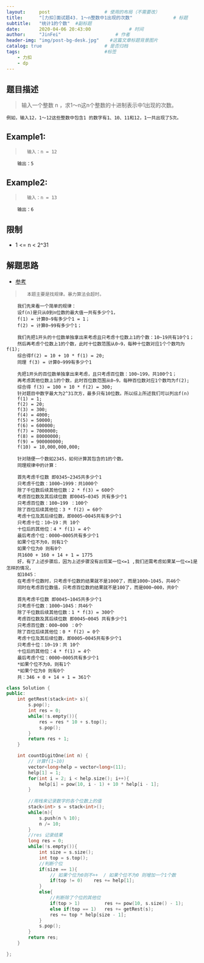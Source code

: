 ```yaml
---
layout:     post                    # 使用的布局（不需要改） 
title:      "[力扣]面试题43. 1～n整数中1出现的次数"               # 标题  
subtitle:   "统计1的个数"  #副标题 
date:       2020-04-06 20:43:00              # 时间 
author:     "JinFei"                    # 作者 
header-img: "img/post-bg-desk.jpg"    #这篇文章标题背景图片 
catalog: true                       # 是否归档 
tags:                               #标签     
    - 力扣
    - dp
---
```


## 题目描述
>   输入一个整数 n ，求1～n这n个整数的十进制表示中1出现的次数。

    例如，输入12，1～12这些整数中包含1 的数字有1、10、11和12，1一共出现了5次。

## Example1:
 
>       输入：n = 12
        输出：5



## Example2:
 
>       输入：n = 13
        输出：6


## 限制
- 1 <= n < 2^31


## 解题思路
- [参考](https://leetcode-cn.com/problems/1nzheng-shu-zhong-1chu-xian-de-ci-shu-lcof/solution/zhao-gui-lu-jie-fa-shuang-100-by-indere-3/)
>       本题主要是找规律。暴力算法会超时。
        我们先来看一个简单的规律：
        设f(n)是只从0到n位数的最大值一共有多少个1，
        f(1) = 计算0~9有多少个1 = 1；
        f(2) = 计算0~99有多少个1；

        我们先把1开头的十位数单独拿出来考虑且只考虑十位数上1的个数：10~19共有10个1；
        然后再考虑个位数上1的个数，此时十位数范围从0~9，每种十位数对应1个个数均为f(1);
        综合得f(2) = 10 + 10 * f(1) = 20;
        同理 f(3) = 计算0~999有多少个1

        先把1开头的百位数单独拿出来考虑，且只考虑百位数：100~199，共100个1；
        再考虑其他位数上1的个数，此时百位数范围从0~9，每种百位数对应1个数均为f(2);
        综合得 f(3) = 100 + 10 * f(2) = 300;
        针对题目中数字最大为2^31次方，最多只有10位数。所以综上所述我们可以列出f(n)
        f(1) = 1;
        f(2) = 20;
        f(3) = 300;
        f(4) = 4000;
        f(5) = 50000;
        f(6) = 600000;
        f(7) = 7000000;
        f(8) = 80000000;
        f(9) = 900000000;
        f(10) = ‭10,000,000,000‬;

        针对随便一个数如2345，如何计算其包含的1的个数。
        同理规律中的计算：

        首先考虑千位数 即0345~2345共多少个1
        只考虑千位数：1000~1999：共1000个
        除了千位数后续其他位数：2 * f(3) = 600个
        考虑百位数及其后续位数 即0045~0345 共有多少个1
        只考虑百位数：100~199 ：100个
        除了百位后续其他位：3 * f(2) = 60个
        考虑十位及其后续位数，即0005~0045共有多少个1
        只考虑十位：10~19：共 10个
        十位后的其他位：4 * f(1) = 4个
        最后考虑个位：0000~0005共有多少个1
        如果个位不为0，则有1个
        如果个位为0 则有0个
        共1600 + 160 + 14 + 1 = 1775
        好，有了上述步骤后，因为上述步骤没有出现某一位<=1 ,我们还需考虑如果某一位<=1是怎样的情况，
        如1045：
        在考虑千位数时，只考虑千位数的结果就不是1000了，而是1000~1045，共46个
        同时在考虑百位数值，只考虑百位数的结果就不是100了，而是000~000，共0个

        首先考虑千位数 即0045~1045共多少个1
        只考虑千位数：1000~1045：共46个
        除了千位数后续其他位数：1 * f(3) = 300个
        考虑百位数及其后续位数 即0045~0045 共有多少个1
        只考虑百位数：000~000 ：0个
        除了百位后续其他位：0 * f(2) = 0个
        考虑十位及其后续位数，即0005~0045共有多少个1
        只考虑十位：10~19：共 10个
        十位后的其他位：4 * f(1) = 4个
        最后考虑个位：0000~0005共有多少个1
        *如果个位不为0，则有1个
        *如果个位为0 则有0个
        共：346 + 0 + 14 + 1 = 361个


```C++
class Solution {
public:
    int getRest(stack<int> s){
        s.pop();
        int res = 0;
        while(!s.empty()){
            res = res * 10 + s.top();
            s.pop();
        }
        return res + 1;
    }

    int countDigitOne(int n) {
        // 计算f(1~10)
        vector<long>help = vector<long>(11);
        help[1] = 1;
        for(int i = 2; i < help.size(); i++){
            help[i] = pow(10, i - 1) + 10 * help[i - 1];
        }
        
        //用栈来记录数字的各个位数上的值
        stack<int> s = stack<int>();
        while(n){
            s.push(n % 10);
            n /= 10;
        }
        //res 记录结果
        long res = 0;
        while(!s.empty()){
            int size = s.size();
            int top = s.top();
            //判断个位
            if(size == 1){
                // 如果个位为0则不++  / 如果个位不为0 则增加一个1个数
                if(top != 0)    res += help[1];
            }
            else{
                //判断除了个位的其他位
                if(top > 1)         res += pow(10, s.size() - 1);
                else if(top == 1)   res += getRest(s);
                res += top * help[size - 1];
            }
            s.pop();
        }
        return res;
    }

};
```
